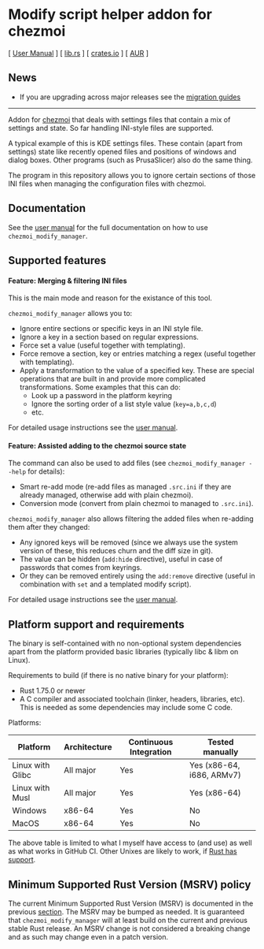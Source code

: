 # Modify script helper addon for chezmoi

[ [User Manual] ] [ [lib.rs] ] [ [crates.io] ] [ [AUR] ]


## News

* If you are upgrading across major releases see the [migration guides]

---

Addon for [chezmoi](https://www.chezmoi.io/) that deals with settings files that
contain a mix of settings and state. So far handling INI-style files are
supported.

A typical example of this is KDE settings files. These contain (apart from
settings) state like recently opened files and positions of windows and dialog
boxes. Other programs (such as PrusaSlicer) also do the same thing.

The program in this repository allows you to ignore certain sections of those
INI files when managing the configuration files with chezmoi.

## Documentation

See the [user manual] for the full documentation on how to use
`chezmoi_modify_manager`.

## Supported features

#### Feature: Merging & filtering INI files

This is the main mode and reason for the existance of this tool.

`chezmoi_modify_manager` allows you to:

* Ignore entire sections or specific keys in an INI style file.
* Ignore a key in a section based on regular expressions.
* Force set a value (useful together with templating).
* Force remove a section, key or entries matching a regex (useful together with templating).
* Apply a transformation to the value of a specified key. These are special
  operations that are built in and provide more complicated transformations.
  Some examples that this can do:
  * Look up a password in the platform keyring
  * Ignore the sorting order of a list style value (`key=a,b,c,d`)
  * etc.

For detailed usage instructions see the [user manual].

#### Feature: Assisted adding to the chezmoi source state

The command can also be used to add files (see `chezmoi_modify_manager --help` for details):

* Smart re-add mode (re-add files as managed `.src.ini` if they are already
  managed, otherwise add with plain chezmoi).
* Conversion mode (convert from plain chezmoi to managed to `.src.ini`).

`chezmoi_modify_manager` also allows filtering the added files when re-adding
them after they changed:

* Any ignored keys will be removed (since we always use the system version of
  these, this reduces churn and the diff size in git).
* The value can be hidden (`add:hide` directive), useful in case of passwords
  that comes from keyrings.
* Or they can be removed entirely using the `add:remove` directive (useful in
  combination with `set` and a templated modify script).

For detailed usage instructions see the [user manual].

## Platform support and requirements

The binary is self-contained with no non-optional system dependencies apart
from the platform provided basic libraries (typically libc & libm on Linux).

Requirements to build (if there is no native binary for your platform):

* Rust 1.75.0 or newer
* A C compiler and associated toolchain (linker, headers, libraries, etc).\
  This is needed as some dependencies may include some C code.

Platforms:

| Platform         | Architecture | Continuous Integration | Tested manually           |
|------------------|--------------|------------------------|---------------------------|
| Linux with Glibc | All major    | Yes                    | Yes (x86-64, i686, ARMv7) |
| Linux with Musl  | All major    | Yes                    | Yes (x86-64)              |
| Windows          | x86-64       | Yes                    | No                        |
| MacOS            | x86-64       | Yes                    | No                        |

The above table is limited to what I myself have access to (and use) as well as
what works in GitHub CI. Other Unixes are likely to work, if
[Rust has support](https://doc.rust-lang.org/stable/rustc/platform-support.html).

## Minimum Supported Rust Version (MSRV) policy

The current Minimum Supported Rust Version (MSRV) is documented in the previous
[section](#platform-support-and-requirements). The MSRV may be bumped as needed.
It is guaranteed that `chezmoi_modify_manager` will at least build on the current
and previous stable Rust release. An MSRV change is not considered a breaking
change and as such may change even in a patch version.

[AUR]: https://aur.archlinux.org/packages/chezmoi_modify_manager
[crates.io]: https://crates.io/crates/chezmoi_modify_manager
[lib.rs]: https://lib.rs/crates/chezmoi_modify_manager
[user manual]: https://vorpalblade.github.io/chezmoi_modify_manager
[migration guides]: https://vorpalblade.github.io/chezmoi_modify_manager/migration